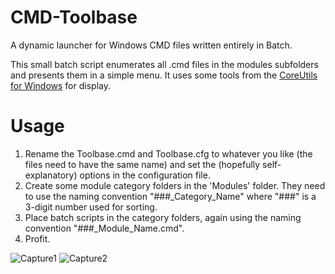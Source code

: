 # CMD-Toolbase
A dynamic launcher for Windows CMD files written entirely in Batch.

This small batch script enumerates all .cmd files in the modules subfolders and presents them in
a simple menu. It uses some tools from the <a href="http://gnuwin32.sourceforge.net/packages/coreutils.htm">CoreUtils for Windows</a>
for display.

# Usage
1. Rename the Toolbase.cmd and Toolbase.cfg to whatever you like (the files need to have the same name)
and set the (hopefully self-explanatory) options in the configuration file.
2. Create some module category folders in the 'Modules' folder. They need to use the naming convention "###_Category_Name" where
"###" is a 3-digit number used for sorting.
3. Place batch scripts in the category folders, again using the naming convention "###_Module_Name.cmd".
4. Profit.

![Capture1](https://user-images.githubusercontent.com/69786817/115140799-6dc2e000-a039-11eb-885d-79578d1fee4d.PNG)
![Capture2](https://user-images.githubusercontent.com/69786817/115140806-79aea200-a039-11eb-8374-055ca52765e5.PNG)
